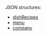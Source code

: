 JSON structures:

- [dishRecipes](https://next.json-generator.com/VyjPEmord)
- [menu](https://next.json-generator.com/V1EoahAEO)
- [company](https://next.json-generator.com/4khiqeq8u)
